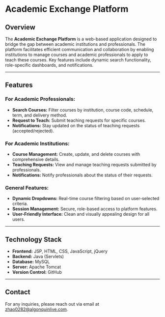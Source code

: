 # Academic Exchange Platform

## Overview
The **Academic Exchange Platform** is a web-based application designed to bridge the gap between academic institutions and professionals. The platform facilitates efficient communication and collaboration by enabling institutions to manage courses and academic professionals to apply to teach these courses. Key features include dynamic search functionality, role-specific dashboards, and notifications.

---

## Features

### For Academic Professionals:
- **Search Courses:** Filter courses by institution, course code, schedule, term, and delivery method.
- **Request to Teach:** Submit teaching requests for specific courses.
- **Notifications:** Stay updated on the status of teaching requests (accepted/rejected).

### For Academic Institutions:
- **Course Management:** Create, update, and delete courses with comprehensive details.
- **Teaching Requests:** View and manage teaching requests submitted by professionals.
- **Notifications:** Notify professionals about the status of their requests.

### General Features:
- **Dynamic Dropdowns:** Real-time course filtering based on user-selected criteria.
- **Session Management:** Secure, role-based access to platform features.
- **User-Friendly Interface:** Clean and visually appealing design for all users.

---

## Technology Stack

- **Frontend:** JSP, HTML, CSS, JavaScript, jQuery
- **Backend:** Java (Servlets)
- **Database:** MySQL
- **Server:** Apache Tomcat
- **Version Control:** GitHub

---

## Contact
For any inquiries, please reach out via email at zhao0282@algonquinlive.com.
